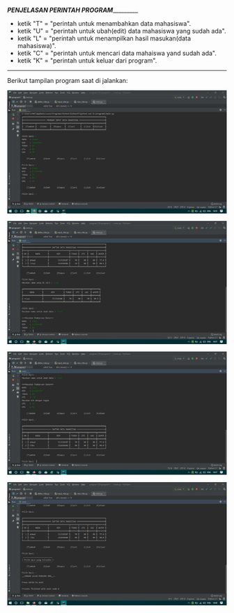 _________________PENJELASAN PERINTAH PROGRAM__________________________
- ketik "T" = "perintah untuk menambahkan data mahasiswa".
- ketik "U" = "perintah untuk ubah(edit) data mahasiswa yang sudah ada".
- ketik "L" = "perintah untuk menampilkan hasil masukan(data mahasiswa)".
- ketik "C" = "perintah untuk mencari data mahaiswa yand sudah ada".
- ketik "K" = "perintah untuk keluar dari program".
 _____________________________________________________________________


Berikut tampilan program saat di jalankan:

![](1.jpg)

![](2.jpg)

![](3.jpg)

![](4.jpg)
